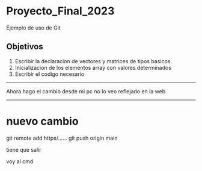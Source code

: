 # Proyecto_Final_2023
Ejemplo de uso de Git
## Objetivos 
1. Escribir la declaracion de vectores y matrices de tipos basicos.
1. Inicializacion de los elementos array con valores determinados
1. Escribir el codigo necesario

***

Ahora hago el cambio desde mi pc
no lo veo reflejado en la web

***

# nuevo cambio

git remote add https/......
git push origin main

tiene que salir

voy al cmd

